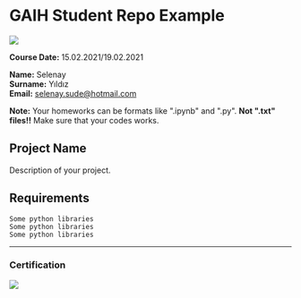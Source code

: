 # GAIH Student Repo Example
![](img/logo.png)

**Course Date:** 15.02.2021/19.02.2021 

**Name:** Selenay  
**Surname:** Yıldız  
**Email:** selenay.sude@hotmail.com  

**Note:** Your homeworks can be formats like ".ipynb" and ".py". **Not ".txt" files!!** Make sure that your codes works.  

## Project Name
Description of your project.

## Requirements
```
Some python libraries
Some python libraries
Some python libraries
```
---

### Certification
![](img/certificate_ex.png)

